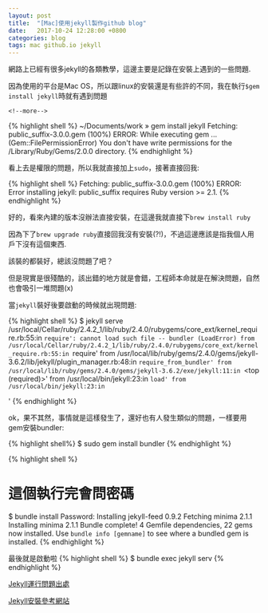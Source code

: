 ```yaml
---
layout: post
title:  "[Mac]使用jekyll製作github blog"
date:   2017-10-24 12:28:00 +0800
categories: blog
tags: mac github.io jekyll
---
```

網路上已經有很多jekyll的各類教學，這邊主要是記錄在安裝上遇到的一些問題.


因為使用的平台是Mac OS，所以跟linux的安裝還是有些許的不同，我在執行`$gem install jekyll`時就有遇到問題

`<!--more-->`

{% highlight shell %}
~/Documents/work » gem install jekyll
Fetching: public_suffix-3.0.0.gem (100%)
ERROR:  While executing gem ... (Gem::FilePermissionError)
    You don't have write permissions for the /Library/Ruby/Gems/2.0.0 directory.
{% endhighlight %}


看上去是權限的問題，所以我就直接加上`sudo`，接著直接回我:

{% highlight shell %}
Fetching: public_suffix-3.0.0.gem (100%)
ERROR:  Error installing jekyll:
	public_suffix requires Ruby version >= 2.1.
{% endhighlight %}

好的，看來內建的版本沒辦法直接安裝，在這邊我就直接下`brew install ruby`

因為下了`brew upgrade ruby`直接回我沒有安裝(?!)，不過這邊應該是指我個人用戶下沒有這個東西.

該裝的都裝好，總該沒問題了吧？

但是現實是很殘酷的，該出錯的地方就是會錯，工程師本命就是在解決問題，自然也會吸引一堆問題(x)


當`jekyll`裝好後要啟動的時候就出現問題:

{% highlight shell %}
$ jekyll serve
/usr/local/Cellar/ruby/2.4.2_1/lib/ruby/2.4.0/rubygems/core_ext/kernel_require.rb:55:in `require': cannot load such file -- bundler (LoadError)
	from /usr/local/Cellar/ruby/2.4.2_1/lib/ruby/2.4.0/rubygems/core_ext/kernel_require.rb:55:in `require'
	from /usr/local/lib/ruby/gems/2.4.0/gems/jekyll-3.6.2/lib/jekyll/plugin_manager.rb:48:in `require_from_bundler'
	from /usr/local/lib/ruby/gems/2.4.0/gems/jekyll-3.6.2/exe/jekyll:11:in `<top (required)>'
	from /usr/local/bin/jekyll:23:in `load'
	from /usr/local/bin/jekyll:23:in `<main>'
{% endhighlight %}


ok，果不其然，事情就是這樣發生了，還好也有人發生類似的問題，一樣要用gem安裝bundler:

{% highlight shell%}
$ sudo gem install bundler
{% endhighlight %}

{% highlight shell %}
# 這個執行完會問密碼
$ bundle install
Password: 
Installing jekyll-feed 0.9.2
Fetching minima 2.1.1
Installing minima 2.1.1
Bundle complete! 4 Gemfile dependencies, 22 gems now installed.
Use `bundle info [gemname]` to see where a bundled gem is installed.
{% endhighlight %}

最後就是啟動啦
{% highlight shell %}
$ bundle exec jekyll serv
{% endhighlight %}

[Jekyll運行問題出處][jekyll-git]

[Jekyll安裝參考網站][jekyll-url]

[jekyll-git]: https://github.com/jekyll/jekyll/issues/5165
[jekyll-url]: http://seans.tw/2016/make-own-blog-with-jekyll-and-github-page/

